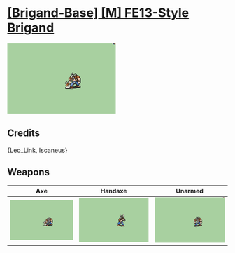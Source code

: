 # [\[Brigand-Base\] \[M\] FE13-Style Brigand](../%5BBrigand-Base%5D%20%5BM%5D%20FE13-Style%20Brigand)

<img src="./3.%20Axe/Axe_000.png" alt="[Brigand-Base] [M] FE13-Style Brigand standing" />

## Credits

{Leo_Link, Iscaneus}

## Weapons


|Axe |Handaxe |Unarmed |
|  :---: | :---: | :---: |
| <img alt="Axe animation" src="./3.%20Axe/Axe.gif" /> | <img alt="Handaxe animation" src="./4.%20Handaxe/Handaxe.gif" /> | <img alt="Unarmed animation" src="./8.%20Unarmed/Unarmed.gif" /> |

